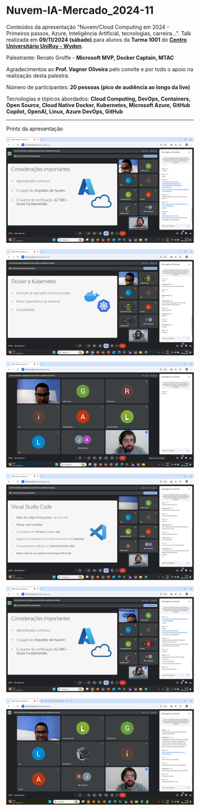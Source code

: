 # Nuvem-IA-Mercado_2024-11
Conteúdos da apresentação "Nuvem/Cloud Computing em 2024 - Primeiros passos, Azure, Inteligência Artificial, tecnologias, carreira...". Talk realizada em **09/11/2024 (sábado)** para alunos da **Turma 1001** do [**Centro Universitário UniRuy - Wyden**](https://www.wyden.com.br/unidades/uniruy).

Palestrante: Renato Groffe - **Microsoft MVP, Docker Captain, MTAC**

Agradecimentos ao **Prof. Vagner Oliveira** pelo convite e por todo o apoio na realização desta palestra.

Número de participantes: **20 pessoas (pico de audiência ao longo da live)**

Tecnologias e tópicos abordados: **Cloud Computing, DevOps, Containers, Open Source, Cloud Native Docker, Kubernetes, Microsoft Azure, GitHub Copilot, OpenAI, Linux, Azure DevOps, GitHub**

---

Prints da apresentação

![Renato palestrando](img/n-04.png)

![Renato palestrando](img/n-03.png)

![Renato palestrando](img/n-01.png)

![Renato palestrando](img/n-02.png)

![Renato palestrando](img/n-05.png)

![Renato palestrando](img/n-06.png)